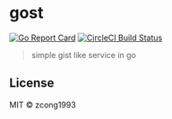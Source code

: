 # gost
[![Go Report Card](https://goreportcard.com/badge/github.com/gost-c/gost)](https://goreportcard.com/report/github.com/gost-c/gost)
[![CircleCI Build Status](https://circleci.com/gh/gost-c/gost.svg?style=shield)](https://circleci.com/gh/gost-c/gost)
<!--
[![Go Report Card](https://goreportcard.com/badge/github.com/zcong1993/gost)](https://goreportcard.com/report/github.com/zcong1993/gost)
[![Build Status](https://travis-ci.org/zcong1993/gost.svg?branch=master)](https://travis-ci.org/zcong1993/gost)
-->

> simple gist like service in go

## License

MIT &copy; zcong1993
